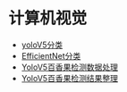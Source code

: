 # 计算机视觉
- [yoloV5分类](/计算机视觉/Yolov5分类/Yolov5分类.md)
- [EfficientNet分类](/计算机视觉/EfficientNet/pytorchEfficientNet.md)
- [YoloV5百香果检测数据处理](计算机视觉/水果检测Yolov5/fruitDetect/fruitDetect.md)
- [YoloV5百香果检测结果整理](计算机视觉/水果检测Yolov5/fruitInfer/fruitInfer.md)